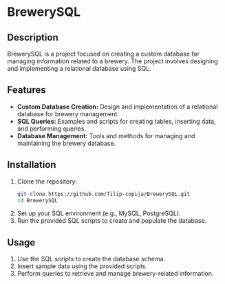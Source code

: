 # BrewerySQL

## Description
BrewerySQL is a project focused on creating a custom database for managing information related to a brewery. The project involves designing and implementing a relational database using SQL.

## Features
- **Custom Database Creation:** Design and implementation of a relational database for brewery management.
- **SQL Queries:** Examples and scripts for creating tables, inserting data, and performing queries.
- **Database Management:** Tools and methods for managing and maintaining the brewery database.

## Installation
1. Clone the repository:
    ```bash
    git clone https://github.com/filip-copija/BrewerySQL.git
    cd BrewerySQL
    ```
2. Set up your SQL environment (e.g., MySQL, PostgreSQL).
3. Run the provided SQL scripts to create and populate the database.

## Usage
1. Use the SQL scripts to create the database schema.
2. Insert sample data using the provided scripts.
3. Perform queries to retrieve and manage brewery-related information.
